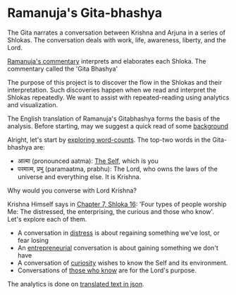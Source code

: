 # Ramanuja's Gita-bhashya

The Gita narrates a conversation between Krishna and Arjuna
in a series of Shlokas.
The conversation deals with work, life, awareness, liberty, and the Lord.

[Ramanuja's commentary](https://rapalearning.com/life-and-liberty/ACover.html)
interprets and elaborates each Shloka. The commentary called the 'Gita Bhashya'

The purpose of this project is to 
discover the flow in the Shlokas and their interpretation. 
Such discoveries happen
when we read and interpret the Shlokas repeatedly.
We want to assist with repeated-reading using analytics and visualization.

The English translation of Ramanuja's Gitabhashya
forms the basis of the analysis. Before starting, may we suggest a quick read
of some [background](https://rapalearning.com/life-and-liberty/Back%20to%20Basics.html)

Alright, let's start by [exploring word-counts](word-counts.md).
The top-two words in the Gita-bhashya are:
- आत्मा (pronounced aatma):
[The Self](https://rapalearning.com/life-and-liberty/Back%20to%20Basics.html),
which is you
- परमात्म, प्रभु (paramaatma, prabhu): The Lord,
who owns the laws of the universe and everything else. It is Krishna.

Why would you converse with Lord Krishna? 

Krishna Himself says in [Chapter 7, Shloka 16](https://rapalearning.com/life-and-liberty/Chapter%207.html#16):
'Four types of people worship Me: The distressed, the enterprising, the curious and those who know'.
Let's explore each of them.
- A conversation in [distress](distress-conversation.md) is about regaining something we've lost, or fear losing
- An [entrepreneurial](entrepreneur-conversation.md) conversation is about gaining something we don't have
- A conversation of [curiosity](curiosity-conversation.md) wishes to know the Self and its environment.
- Conversations of [those who know](jnani-conversation.md) are for the Lord's purpose.

The analytics is done on
[translated text in json](https://rapalearning.com/life-and-liberty/gitabhashya.json).
